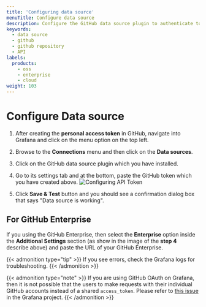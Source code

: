```yaml
---
title: 'Configuring data source'
menuTitle: Configure data source
description: Configure the GitHub data source plugin to authenticate to GitHub.
keywords:
  - data source
  - github
  - github repository
  - API
labels:
  products:
    - oss
    - enterprise
    - cloud
weight: 103
---
```


# Configure Data source

1. After creating the **personal access token** in GitHub, navigate into Grafana and click on the menu option on the top left.

1. Browse to the **Connections** menu and then click on the **Data sources**.

1. Click on the GitHub data source plugin which you have installed.

1. Go to its settings tab and at the bottom, paste the GitHub token which you have created above.
   ![Configuring API Token](/media/docs/grafana/data-sources/github/github-plugin-confg-token.png)

1. Click **Save & Test** button and you should see a confirmation dialog box that says "Data source is working".

## For GitHub Enterprise

If you using the GitHub Enterprise, then select the **Enterprise** option inside the **Additional Settings** section (as show in the image of the **step 4** describe above) and paste the URL of your GitHub Enterprise.

   {{< admonition type="tip" >}}
   If you see errors, check the Grafana logs for troubleshooting.
   {{< /admonition >}}

   {{< admonition type="note" >}}
   If you are using GitHub OAuth on Grafana, then it is not possible that the users to make requests with their individual GitHub accounts instead of a shared `access_token`. Please refer to [this issue](https://github.com/grafana/grafana/issues/26023) in the Grafana project.
   {{< /admonition >}}
